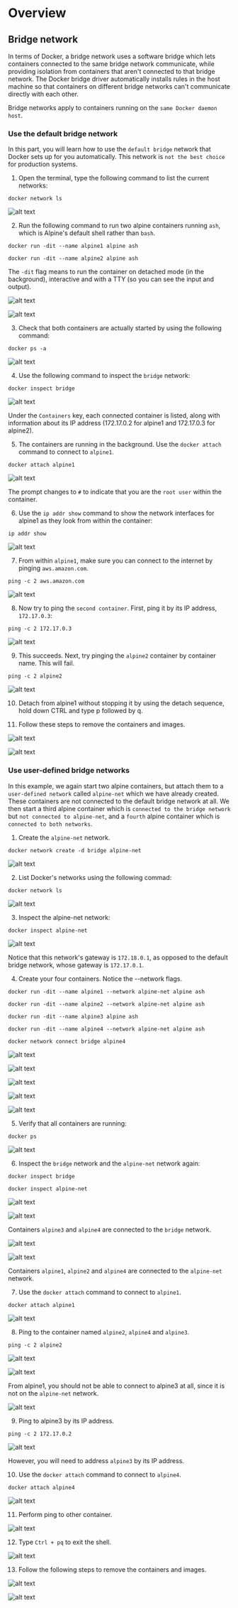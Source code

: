 # Overview

## Bridge network
In terms of Docker, a bridge network uses a software bridge which lets containers connected to the same bridge network communicate, while providing isolation from containers that aren't connected to that bridge network. The Docker bridge driver automatically installs rules in the host machine so that containers on different bridge networks can't communicate directly with each other.

Bridge networks apply to containers running on the `same Docker daemon host`.

### Use the default bridge network

In this part, you will learn how to use the `default bridge` network that Docker sets up for you automatically. This network is `not the best choice` for production systems.

1. Open the terminal, type the following command to list the current networks:

```
docker network ls
```

![alt text](../images/9.Docker-Networking-Basic/1.Default.png)

2. Run the following command to run two alpine containers running `ash`, which is Alpine's default shell rather than `bash`.

```
docker run -dit --name alpine1 alpine ash

docker run -dit --name alpine2 alpine ash
```

The `-dit` flag means to run the container on detached mode (in the background), interactive and with a TTY (so you can see the input and output).

![alt text](../images/9.Docker-Networking-Basic/2.Default.png)

![alt text](../images/9.Docker-Networking-Basic/3.Default.png)

3. Check that both containers are actually started by using the following command:

```
docker ps -a
```

![alt text](../images/9.Docker-Networking-Basic/4.Default.png)

4. Use the following command to inspect the `bridge` network:

```
docker inspect bridge
```

![alt text](../images/9.Docker-Networking-Basic/5.Default.png)

Under the `Containers` key, each connected container is listed, along with information about its IP address (172.17.0.2 for alpine1 and 172.17.0.3 for alpine2).

5. The containers are running in the background. Use the `docker attach` command to connect to `alpine1`.

```
docker attach alpine1
```

![alt text](../images/9.Docker-Networking-Basic/6.Default.png)

The prompt changes to `#` to indicate that you are the `root user` within the container. 

6. Use the `ip addr show` command to show the network interfaces for alpine1 as they look from within the container: 

```
ip addr show
```

![alt text](../images/9.Docker-Networking-Basic/7.Default.png)

7. From within `alpine1`, make sure you can connect to the internet by pinging `aws.amazon.com`.

```
ping -c 2 aws.amazon.com
```

![alt text](../images/9.Docker-Networking-Basic/8.Default.png)

8. Now try to ping the `second container`. First, ping it by its IP address, `172.17.0.3`:

```
ping -c 2 172.17.0.3
```

![alt text](../images/9.Docker-Networking-Basic/9.Default.png)

9. This succeeds. Next, try pinging the `alpine2` container by container name. This will fail.

```
ping -c 2 alpine2
```

![alt text](../images/9.Docker-Networking-Basic/10.Default.png)

10.  Detach from alpine1 without stopping it by using the detach sequence, hold down CTRL and type p followed by q.

11. Follow these steps to remove the containers and images.

![alt text](../images/9.Docker-Networking-Basic/11.Default.png)

![alt text](../images/9.Docker-Networking-Basic/12.Default.png)

### Use user-defined bridge networks

In this example, we again start two alpine containers, but attach them to a `user-defined network` called `alpine-net` which we have already created. These containers are not connected to the default bridge network at all. We then start a third alpine container which is `connected to the bridge network` but `not connected to alpine-net`, and a `fourth` alpine container which is `connected to both networks`.

1. Create the `alpine-net` network.

```
docker network create -d bridge alpine-net
```

![alt text](../images/9.Docker-Networking-Basic/13.Defined.png)

2. List Docker's networks using the following commad:

```
docker network ls
```

![alt text](../images/9.Docker-Networking-Basic/14.Defined.png)

3. Inspect the alpine-net network:

```
docker inspect alpine-net
```

![alt text](../images/9.Docker-Networking-Basic/15.Defined.png)

Notice that this network's gateway is `172.18.0.1`, as opposed to the default bridge network, whose gateway is `172.17.0.1`.

4. Create your four containers. Notice the --network flags.

```
docker run -dit --name alpine1 --network alpine-net alpine ash

docker run -dit --name alpine2 --network alpine-net alpine ash

docker run -dit --name alpine3 alpine ash

docker run -dit --name alpine4 --network alpine-net alpine ash

docker network connect bridge alpine4
```

![alt text](../images/9.Docker-Networking-Basic/16.Defined.png)

![alt text](../images/9.Docker-Networking-Basic/17.Defined.png)

![alt text](../images/9.Docker-Networking-Basic/18.Defined.png)

![alt text](../images/9.Docker-Networking-Basic/19.Defined.png)

![alt text](../images/9.Docker-Networking-Basic/20.Defined.png)

5. Verify that all containers are running:

```
docker ps 
```

![alt text](../images/9.Docker-Networking-Basic/21.Defined.png)

6. Inspect the `bridge` network and the `alpine-net` network again:

```
docker inspect bridge
```

```
docker inspect alpine-net
```

![alt text](../images/9.Docker-Networking-Basic/22.Defined.png)

![alt text](../images/9.Docker-Networking-Basic/23.Defined.png)

Containers `alpine3` and `alpine4` are connected to the `bridge` network.

![alt text](../images/9.Docker-Networking-Basic/24.Defined.png)

![alt text](../images/9.Docker-Networking-Basic/25.Defined.png)

Containers `alpine1`, `alpine2` and `alpine4` are connected to the `alpine-net` network.

7. Use the `docker attach` command to connect to `alpine1`.

```
docker attach alpine1
```

![alt text](../images/9.Docker-Networking-Basic/26.Defined.png)

8. Ping to the container named `alpine2`, `alpine4` and `alpine3`.

```
ping -c 2 alpine2
```

![alt text](../images/9.Docker-Networking-Basic/27.Defined.png)

![alt text](../images/9.Docker-Networking-Basic/28.Defined.png)

From alpine1, you should not be able to connect to alpine3 at all, since it is not on the `alpine-net` network.

![alt text](../images/9.Docker-Networking-Basic/29.Defined.png)

9. Ping to alpine3 by its IP address.

```
ping -c 2 172.17.0.2
```

![alt text](../images/9.Docker-Networking-Basic/30.Defined.png)

However, you will need to address `alpine3` by its IP address.

10. Use the `docker attach` command to connect to `alpine4`.

```
docker attach alpine4
```

![alt text](../images/9.Docker-Networking-Basic/31.Defined.png)

11. Perform ping to other container.

![alt text](../images/9.Docker-Networking-Basic/32.Defined.png)

12.  Type `Ctrl + pq` to exit the shell.

![alt text](../images/9.Docker-Networking-Basic/33.Defined.png)

13. Follow the following steps to remove the containers and images.

![alt text](../images/9.Docker-Networking-Basic/34.Defined.png)

![alt text](../images/9.Docker-Networking-Basic/35.Defined.png)